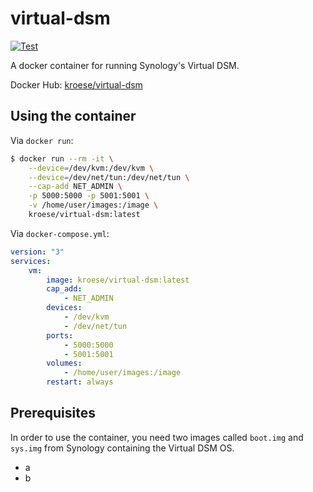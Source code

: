 # virtual-dsm

[![Test](https://github.com/kroese/virtual-dsm/actions/workflows/test.yaml/badge.svg)](https://github.com/kroese/virtual-dsm/actions/workflows/test.yaml)

A docker container for running Synology's Virtual DSM.

Docker Hub: [kroese/virtual-dsm](https://hub.docker.com/r/kroese/virtual-dsm/)

## Using the container

Via `docker run`:

```bash
$ docker run --rm -it \
    --device=/dev/kvm:/dev/kvm \
    --device=/dev/net/tun:/dev/net/tun \
    --cap-add NET_ADMIN \
    -p 5000:5000 -p 5001:5001 \
    -v /home/user/images:/image \
    kroese/virtual-dsm:latest
```

Via `docker-compose.yml`:

```yaml
version: "3"
services:
    vm:
        image: kroese/virtual-dsm:latest
        cap_add:
            - NET_ADMIN
        devices:
            - /dev/kvm
            - /dev/net/tun
        ports:
            - 5000:5000
            - 5001:5001
        volumes:
            - /home/user/images:/image
        restart: always
```

## Prerequisites

In order to use the container, you need two images called `boot.img` and `sys.img` from Synology containing the Virtual DSM OS.

* a
* b
